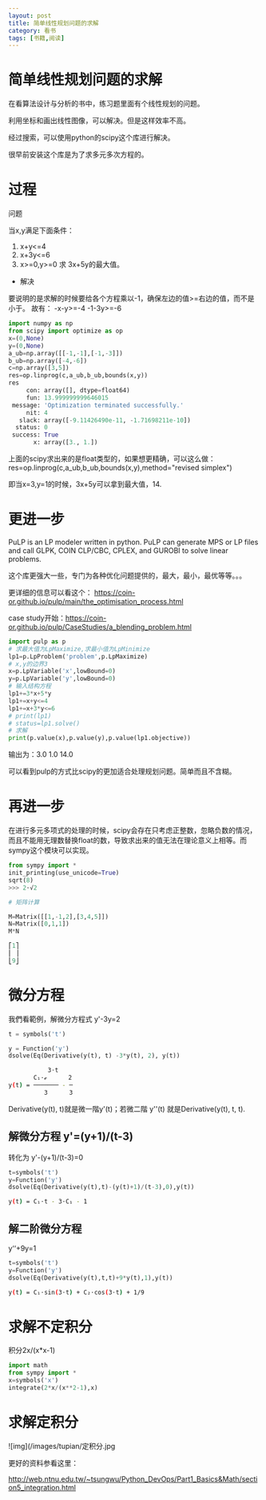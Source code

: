 ```yaml
---
layout: post
title: 简单线性规划问题的求解
category: 看书
tags: [书籍,阅读]
---
```


# 简单线性规划问题的求解

在看算法设计与分析的书中，练习题里面有个线性规划的问题。

利用坐标和画出线性图像，可以解决。但是这样效率不高。

经过搜索，可以使用python的scipy这个库进行解决。

很早前安装这个库是为了求多元多次方程的。

# 过程

问题

当x,y满足下面条件：
1. x+y<=4
2. x+3y<=6
3. x>=0,y>=0
求 3x+5y的最大值。

- 解决

要说明的是求解的时候要给各个方程乘以-1，确保左边的值>=右边的值，而不是小于。
故有：
-x-y>=-4
-1-3y>=-6


```python
import numpy as np
from scipy import optimize as op
x=(0,None)
y=(0,None)
a_ub=np.array([[-1,-1],[-1,-3]])
b_ub=np.array([-4,-6])
c=np.array([3,5])
res=op.linprog(c,a_ub,b_ub,bounds(x,y))
res
     con: array([], dtype=float64)
     fun: 13.999999999646015
 message: 'Optimization terminated successfully.'
     nit: 4
   slack: array([-9.11426490e-11, -1.71698211e-10])
  status: 0
 success: True
       x: array([3., 1.])
```
上面的scipy求出来的是float类型的，如果想更精确，可以这么做：
res=op.linprog(c,a_ub,b_ub,bounds(x,y),method="revised simplex")



即当x=3,y=1的时候，3x+5y可以拿到最大值，14.


# 更进一步

PuLP is an LP modeler written in python. PuLP can generate MPS or LP files and call GLPK, COIN CLP/CBC, CPLEX, and GUROBI to solve linear problems.

这个库更强大一些，专门为各种优化问题提供的，最大，最小，最优等等。。。

更详细的信息可以看这个： https://coin-or.github.io/pulp/main/the_optimisation_process.html

case study开始：https://coin-or.github.io/pulp/CaseStudies/a_blending_problem.html

```python
import pulp as p
# 求最大值为LpMaximize,求最小值为LpMinimize
lp1=p.LpProblem('problem',p.LpMaximize) 
# x,y的边界3
x=p.LpVariable('x',lowBound=0)
y=p.LpVariable('y',lowBound=0)
# 输入结构方程
lp1+=3*x+5*y
lp1+=x+y<=4
lp1+=x+3*y<=6
# print(lp1)
# status=lp1.solve()
# 求解
print(p.value(x),p.value(y),p.value(lp1.objective))
```
输出为：3.0 1.0 14.0


可以看到pulp的方式比scipy的更加适合处理规划问题。简单而且不含糊。

# 再进一步

在进行多元多项式的处理的时候，scipy会存在只考虑正整数，忽略负数的情况，而且不能用无理数替换float的数，导致求出来的值无法在理论意义上相等。而sympy这个模块可以实现。

```python
from sympy import *
init_printing(use_unicode=True)
sqrt(8)
>>> 2⋅√2

# 矩阵计算

M=Matrix([[1,-1,2],[3,4,5]])
N=Matrix([0,1,1])
M*N

⎡1⎤
⎢ ⎥
⎣9⎦
```
# 微分方程


我們看範例，解微分方程式  y'-3y=2
```python
t = symbols('t')

y = Function('y')
dsolve(Eq(Derivative(y(t), t) -3*y(t), 2), y(t))
```

```bash
           3⋅t    
       C₁⋅ℯ      2
y(t) = ─────── - ─
          3      3
```

Derivative(y(t), t)就是微一階y'(t)；若微二階 y''(t) 就是Derivative(y(t), t, t).


## 解微分方程 y'=(y+1)/(t-3)

转化为 y'-(y+1)/(t-3)=0

```python
t=symbols('t')
y=Function('y')
dsolve(Eq(Derivative(y(t),t)-(y(t)+1)/(t-3),0),y(t))
```
```bash
y(t) = C₁⋅t - 3⋅C₁ - 1
```

## 解二阶微分方程

y‘‘+9y=1

```python
t=symbols('t')
y=Function('y')
dsolve(Eq(Derivative(y(t),t,t)+9*y(t),1),y(t))
```

```bash
y(t) = C₁⋅sin(3⋅t) + C₂⋅cos(3⋅t) + 1/9
```

# 求解不定积分

积分2x/(x*x-1)

```python
import math
from sympy import *
x=symbols('x')
integrate(2*x/(x**2-1),x)
```

# 求解定积分

![img](/images/tupian/定积分.jpg

更好的资料参看这里：

http://web.ntnu.edu.tw/~tsungwu/Python_DevOps/Part1_Basics&Math/section5_integration.html


